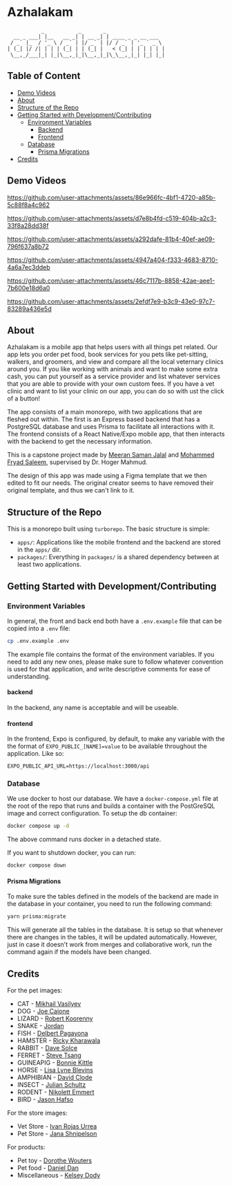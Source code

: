 # Azhalakam

```
           _           _       _
  __ _ ___| |__   __ _| | __ _| | ____ _ _ __ ___
 / _` |_  / '_ \ / _` | |/ _` | |/ / _` | '_ ` _ \
| (_| |/ /| | | | (_| | | (_| |   < (_| | | | | | |
 \__,_/___|_| |_|\__,_|_|\__,_|_|\_\__,_|_| |_| |_|

```

## Table of Content

* [Demo Videos](#demo-videos)
* [About](#about)
* [Structure of the Repo](#structure-of-the-repo)
* [Getting Started with Development/Contributing](#getting-started-with-developmentcontributing)
  * [Environment Variables](#environment-variables)
    * [Backend](#backend)
    * [Frontend](#frontend)
  * [Database](#database)
    * [Prisma Migrations](#prisma-migrations)
* [Credits](#credits)


## Demo Videos



https://github.com/user-attachments/assets/86e966fc-4bf1-4720-a85b-5c88f8a4c962



https://github.com/user-attachments/assets/d7e8b4fd-c519-404b-a2c3-33f8a28dd38f



https://github.com/user-attachments/assets/a292dafe-81b4-40ef-ae09-796f637a8b72



https://github.com/user-attachments/assets/4947a404-f333-4683-8710-4a6a7ec3ddeb



https://github.com/user-attachments/assets/46c7117b-8858-42ae-aee1-7b600e18d6a0



https://github.com/user-attachments/assets/2efdf7e9-b3c9-43e0-97c7-83289a436e5d



## About

Azhalakam is a mobile app that helps users with all things pet related. Our app lets you order pet food, book services for you pets like pet-sitting, walkers, and groomers, and view and compare all the local veternary clinics around you. If you like working with animals and want to make some extra cash, you can put yourself as a service provider and list whatever services that you are able to provide with your own custom fees. If you have a vet clinic and want to list your clinic on our app, you can do so with ust the click of a button!

The app consists of a main monorepo, with two applications that are fleshed out within. The first is an Express based backend that has a PostgreSQL database and uses Prisma to facilitate all interactions with it. The frontend consists of a React Native/Expo mobile app, that then interacts with the backend to get the necessary information.

This is a capstone project made by [Meeran Saman Jalal](https://github.com/Meeran-Tofiq) and [Mohammed Fryad Saleem](https://github.com/MohammedF02), supervised by Dr. Hoger Mahmud.

The design of this app was made using a Figma template that we then edited to fit our needs. The original creator seems to have removed their original template, and thus we can't link to it.

## Structure of the Repo

This is a monorepo built using `turborepo`. The basic structure is simple:

- `apps/`: Applications like the mobile frontend and the backend are stored in the `apps/` dir.
- `packages/`: Everything in `packages/` is a shared dependency between at least two applications.

## Getting Started with Development/Contributing

### Environment Variables

In general, the front and back end both have a `.env.example` file that can be copied into a `.env` file:

```sh
cp .env.example .env
```

The example file contains the format of the environment variables. If you need to add any new ones, please make sure to follow whatever convention is used for that application, and write descriptive comments for ease of understanding.

#### backend

In the backend, any name is acceptable and will be useable.

#### frontend

In the frontend, Expo is configured, by default, to make any variable with the the format of `EXPO_PUBLIC_[NAME]=value` to be available throughout the application. Like so:

```
EXPO_PUBLIC_API_URL=https://localhost:3000/api
```

### Database

We use docker to host our database. We have a `docker-compose.yml` file at the root of the repo that runs and builds a container with the PostGreSQL image and correct configuration. To setup the db container:

```sh
docker compose up -d
```

The above command runs docker in a detached state.

If you want to shutdown docker, you can run:

```sh
docker compose down
```

#### Prisma Migrations

To make sure the tables defined in the models of the backend are made in the database in your container, you need to run the following command:

```sh
yarn prisma:migrate
```

This will generate all the tables in the database. It is setup so that whenever there are changes in the tables, it will be updated automatically. However, just in case it doesn't work from merges and collaborative work, run the command again if the models have been changed.

## Credits

For the pet images:

- CAT - [Mikhail Vasilyev](https://unsplash.com/@miklevasilyev)
- DOG - [Joe Caione](https://unsplash.com/@joeyc)
- LIZARD - [Robert Koorenny](https://unsplash.com/@koorenny)
- SNAKE - [Jordan](https://unsplash.com/@jordan_jelly)
- FISH - [Delbert Pagayona](https://unsplash.com/@dpagayona)
- HAMSTER - [Ricky Kharawala](https://unsplash.com/@sweetmangostudios)
- RABBIT - [Dave Solce](https://unsplash.com/@dlsolce)
- FERRET - [Steve Tsang](https://unsplash.com/@stevetsang)
- GUINEAPIG - [Bonnie Kittle](https://unsplash.com/@bonniekdesign)
- HORSE - [Lisa Lyne Blevins](https://unsplash.com/@lisablevins)
- AMPHIBIAN - [David Clode](https://unsplash.com/@davidclode)
- INSECT - [Julian Schultz](https://unsplash.com/@majorfluff)
- RODENT - [Nikolett Emmert](https://unsplash.com/@niki_emmert)
- BIRD - [Jason Hafso](https://unsplash.com/@jasonhafso)

For the store images:

- Vet Store - [Ivan Rojas Urrea](https://unsplash.com/@ivnrjs)
- Pet Store - [Jana Shnipelson](https://unsplash.com/@shnipelson)

For products:

- Pet toy - [Dorothe Wouters](https://unsplash.com/@darkmoonart)
- Pet food - [Daniel Dan](https://unsplash.com/@outsideclick)
- Miscellaneous - [Kelsey Dody](https://unsplash.com/@_kelseycam)

